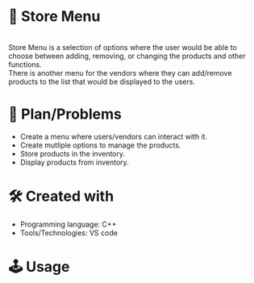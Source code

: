 
# 💼 Store Menu <a name="about-project"></a>
<br>
Store Menu is a selection of options where the user would be able to choose between adding, removing, or changing the products and other functions.
<br>
There is another menu for the vendors where they can add/remove products to the list that would be displayed to the users.

# 📜 Plan/Problems
- Create a menu where users/vendors can interact with it.
- Create mutliple options to manage the products.
- Store products in the inventory.
- Display products from inventory.

# 🛠 Created with
- Programming language: C++
- Tools/Technologies: VS code

# 🕹 Usage
